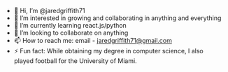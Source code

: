 - 👋 Hi, I’m @jaredgriffith71
- 👀 I’m interested in growing and collaborating in anything and everything
- 🌱 I’m currently learning react.js/python
- 💞️ I’m looking to collaborate on anything
- 📫 How to reach me: email - jaredgriffith71@gmail.com
- ⚡ Fun fact: While obtaining my degree in computer science, I also played football for the University of Miami.

